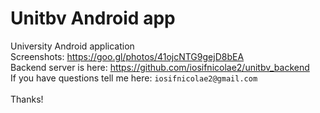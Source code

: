 # Unitbv Android app
University Android application
<br/>
Screenshots: https://goo.gl/photos/41ojcNTG9gejD8bEA
<br/>
Backend server is here: https://github.com/iosifnicolae2/unitbv_backend
<br/>
If you have questions tell me here: `iosifnicolae2@gmail.com`
<br/><br/>
Thanks!
